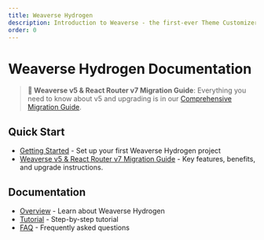 ```yaml
---
title: Weaverse Hydrogen
description: Introduction to Weaverse - the first-ever Theme Customizer & CMS for Shopify Hydrogen, now powered by React Router v7.
order: 0
---
```


# Weaverse Hydrogen Documentation

> **🚀 Weaverse v5 & React Router v7 Migration Guide**: Everything you need to know about v5 and upgrading is in our [Comprehensive Migration Guide](/docs/migration-advanced/v5-migration).

## Quick Start

- [Getting Started](/docs/hydrogen/getting-started) - Set up your first Weaverse Hydrogen project
- [Weaverse v5 & React Router v7 Migration Guide](/docs/migration-advanced/v5-migration) - Key features, benefits, and upgrade instructions.

## Documentation

- [Overview](/docs/hydrogen/overview) - Learn about Weaverse Hydrogen
- [Tutorial](/docs/resources/tutorials/tutorial) - Step-by-step tutorial
- [FAQ](/docs/resources/faq) - Frequently asked questions